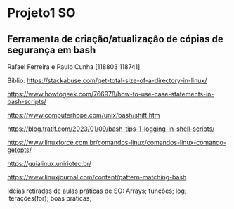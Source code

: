 # Projeto1 SO
Ferramenta de criação/atualização de cópias de segurança em bash
-----------------------------------------
Rafael Ferreira e Paulo Cunha [118803 118741]

Biblio:
https://stackabuse.com/get-total-size-of-a-directory-in-linux/

https://www.howtogeek.com/766978/how-to-use-case-statements-in-bash-scripts/

https://www.computerhope.com/unix/bash/shift.htm

https://blog.tratif.com/2023/01/09/bash-tips-1-logging-in-shell-scripts/

https://www.linuxforce.com.br/comandos-linux/comandos-linux-comando-getopts/

https://guialinux.uniriotec.br/

https://www.linuxjournal.com/content/pattern-matching-bash

Ideias retiradas de aulas práticas de SO: Arrays; funções; log; iterações(for); boas práticas;
